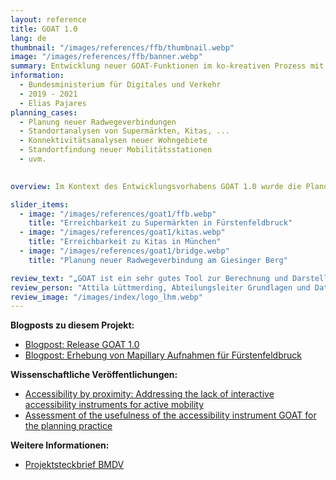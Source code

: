 ```yaml
---
layout: reference
title: GOAT 1.0 
lang: de
thumbnail: "/images/references/ffb/thumbnail.webp"
image: "/images/references/ffb/banner.webp"
summary: Entwicklung neuer GOAT-Funktionen im ko-kreativen Prozess mit den Städten Fürstenfeldbruck, Freising und München.
information:
  - Bundesministerium für Digitales und Verkehr
  - 2019 - 2021
  - Elias Pajares
planning_cases:
  - Planung neuer Radwegeverbindungen
  - Standortanalysen von Supermärkten, Kitas, ... 
  - Konnektivitätsanalysen neuer Wohngebiete
  - Standortfindung neuer Mobilitätsstationen
  - uvm. 
  

overview: Im Kontext des Entwicklungsvorhabens GOAT 1.0 wurde die Planungssoftware GOAT von einem Protypen zu einer ausgereiften Version 1.0 weiterentwickelt. Hierbei wurden sowohl die Nutzeroberfläche als auch eine Vielzahl an Funktionen ausgereift. Der Entwicklungsprozess erfolgte in einem ko-kreativen Prozess, in enger Zusammenarbeit mit den Städten Fürstenfeldbruck, Freising und München. Somit wurde GOAT während des Projektes von den lokalen Planer:innen u.a. eingesetzt, um die Effekte neuer Wegeverbindungen zu berechnen und die Verteilung der Supermärkte zu überprüfen.

slider_items:
  - image: "/images/references/goat1/ffb.webp"
    title: "Erreichbarkeit zu Supermärkten in Fürstenfeldbruck"
  - image: "/images/references/goat1/kitas.webp"
    title: "Erreichbarkeit zu Kitas in München"
  - image: "/images/references/goat1/bridge.webp"
    title: "Planung neuer Radwegeverbindung am Giesinger Berg"

review_text: "„GOAT ist ein sehr gutes Tool zur Berechnung und Darstellung von Erreichbarkeiten in der Verkehrs- und Stadtplanung.”"
review_person: "Attila Lüttmerding, Abteilungsleiter Grundlagen und Daten, Mobilitätsreferat, Landeshauptstadt München"
review_image: "/images/index/logo_lhm.webp"
---
```


**Blogposts zu diesem Projekt:**
- [Blogpost: Release GOAT 1.0](../../posts/2021-03-07-goat-v1/ "Blogpost: Release GOAT 1.0")
- [Blogpost: Erhebung von Mapillary Aufnahmen für Fürstenfeldbruck](../../posts/2020-04-25-mapillary/ "Blogpost: Erhebung von Mapillary Aufnahmen für Fürstenfeldbruck")


**Wissenschaftliche Veröffentlichungen:**
- [Accessibility by proximity: Addressing the lack of interactive accessibility instruments for active mobility](https://doi.org/10.1016/j.jtrangeo.2021.103080 "Accessibility by proximity: Addressing the lack of interactive accessibility instruments for active mobility")
- [Assessment of the usefulness of the accessibility instrument GOAT for the planning practice](https://doi.org/10.1016/j.urbmob.2022.100033 "Assessment of the usefulness of the accessibility instrument GOAT for the planning practice") 


**Weitere Informationen:**
- [Projektsteckbrief BMDV](https://bmdv.bund.de/SharedDocs/DE/Artikel/DG/mfund-projekte/GOAT.html "Projektsteckbrief BMDV")